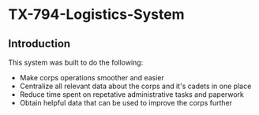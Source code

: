 # TX-794-Logistics-System

## Introduction 

This system was built to do the following:

- Make corps operations smoother and easier
- Centralize all relevant data about the corps and it's cadets in one place
- Reduce time spent on repetative administrative tasks and paperwork
- Obtain helpful data that can be used to improve the corps further


